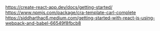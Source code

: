 https://create-react-app.dev/docs/getting-started/
https://www.npmjs.com/package/cra-template-carl-complete
https://siddharthac6.medium.com/getting-started-with-react-js-using-webpack-and-babel-66549f8fbcb8

